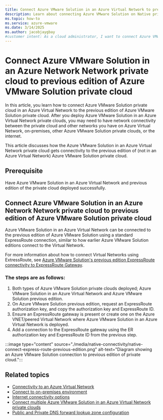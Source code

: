 ```yaml
---
title: Connect Azure VMware Solution in an Azure Virtual Network to previous editions of the Azure VMware Solution private cloud
description: Learn about connecting Azure VMware Solution on Native private cloud to previous edition of Azure VMware Solution private cloud.
ms.topic: how-to
ms.service: azure-vmware
ms.date: 3/14/2025
ms.author: jacobjaygbay
#customer intent: As a cloud administrator, I want to connect Azure VMware Solution on Native private cloud to previous edition of Azure VMware Solution private cloud so that I can enable seamless communication between private clouds.
---
```


# Connect Azure VMware Solution in an Azure Network Network private cloud to previous edition of Azure VMware Solution private cloud

In this article, you learn how to connect Azure VMware Solution private cloud in an Azure Virtual Network to the previous edition of Azure VMware Solution private cloud. After you deploy Azure VMware Solution in an Azure Virtual Network private clouds, you may need to have network connectivity between the private cloud and other networks you have on Azure Virtual Network, on-premises, other Azure VMware Solution private clouds, or the internet.  

This article discusses how the Azure VMware Solution in an Azure Virtual Network private cloud gets connectivity to the previous edition of (not in an Azure Virtual Network) Azure VMware Solution private cloud. 

## Prerequisite

Have Azure VMware Solution in an Azure Virtual Network and previous edition of the private cloud deployed successfully.

## Connect Azure VMware Solution in an Azure Network Network private cloud to previous edition of Azure VMware Solution private cloud

Azure VMware Solution in an Azure Virtual Network can be connected to the previous edition of Azure VMware Solution using a standard ExpressRoute connection, similar to how earlier Azure VMware Solution editions connect to the Virtual Network.

For more information about how to connect Virtual Networks using ExtressRoute, see [Azure VMware Solution's previous edition ExpressRoute connectivity to ExpressRoute Gateway](/azure/azure-vmware/deploy-azure-vmware-solution?tabs=azure-portal#connect-to-azure-virtual-network-with-expressroute).

### The steps are as follows:
1. Both types of Azure VMware Solution private clouds deployed; Azure VMware Solution in an Azure Virtual Network and Azure VMware Solution previous edition.
2. On Azure VMware Solution previous edition, request an ExpressRoute authorization key, and copy the authorization key and ExpressRoute ID.
3. Ensure an ExpressRoute gateway is present or create one on the Azure VNET/peered Virtual Network where Azure VMware Solution in an Azure Virtual Network is deployed.
4. Add a connection to the ExpressRoute gateway using the ER authorization key and ExpressRoute ID from the previous step.

:::image type="content" source="./media/native-connectivity/native-connect-express-route-previous-edition.png" alt-text="Diagram showing an Azure VMware Solution connection to previous edition of private cloud."::: 

## Related topics
- [Connectivity to an Azure Virtual Network](native-network-connectivity.md)
- [Connect to on-premises environment](native-connect-onpremises.md)
- [Internet connectivity options](native-internet-connectivity-design-considerations.md)
- [Connect multiple Azure VMware Solution in an Azure Virtual Network private clouds](native-connect-multiple-private-clouds.md)
- [Public and Private DNS forward lookup zone configuration](native-dns-forward-lookup-zone.md)